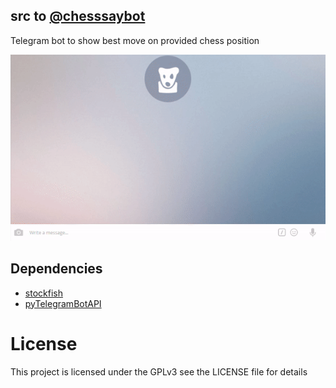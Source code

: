 ## src to [@chesssaybot](https://telegram.me/chesssaybot)

Telegram bot to show best move on provided chess position

![example](/example.gif?raw=true "")

## Dependencies

* [stockfish](https://github.com/Dani4kor/stockfishpy)
* [pyTelegramBotAPI](https://github.com/eternnoir/pyTelegramBotAPI)

# License
This project is licensed under the GPLv3 see the LICENSE file for details

